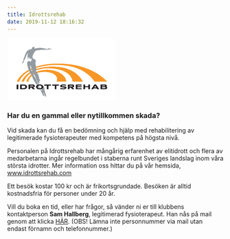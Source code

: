 ```yaml
---
title: Idrottsrehab
date: 2019-11-12 18:16:32
---
```


<img src="index/1.PNG" style="width: 50%; margin: 0;">

### Har du en gammal eller nytillkommen skada?

Vid skada kan du få en bedömning och hjälp med rehabilitering av legitimerade fysioterapeuter med kompetens på högsta nivå.

Personalen på Idrottsrehab har mångårig erfarenhet av elitidrott och flera av medarbetarna ingår regelbundet i staberna runt Sveriges landslag inom våra största idrotter. Mer information oss hittar du på vår hemsida, www.idrottsrehab.com

Ett besök kostar 100 kr och är frikortsgrundade. Besöken är alltid kostnadsfria för personer under 20 år.

Vill du boka en tid, eller har frågor, så vänder ni er till klubbens kontaktperson **Sam Hallberg**, legitimerad fysioterapeut. Han nås på mail genom att klicka [HÄR](mailto:sam.hallberg@idrottsrehab.com). (OBS! Lämna inte personnummer via mail utan endast förnamn och telefonnummer.)